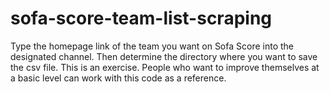 # sofa-score-team-list-scraping
Type the homepage link of the team you want on Sofa Score into the designated channel. Then determine the directory where you want to save the csv file.
This is an exercise. People who want to improve themselves at a basic level can work with this code as a reference.
